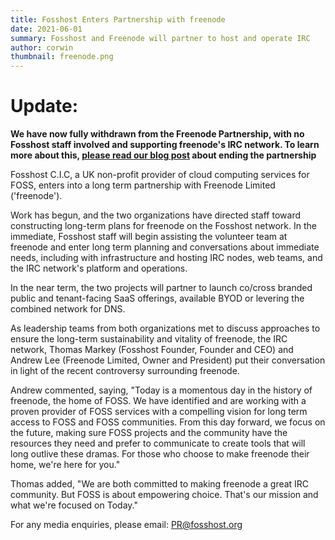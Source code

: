 ```yaml
---
title: Fosshost Enters Partnership with freenode
date: 2021-06-01
summary: Fosshost and Freenode will partner to host and operate IRC
author: corwin
thumbnail: freenode.png
---
```


# Update:
**We have now fully withdrawn from the Freenode Partnership, with no Fosshost staff involved and supporting freenode's IRC network. To learn more about this, [please read our blog post](https://fosshost.org/news/freenode-partnership-to-be-discontinued) about ending the partnership**

Fosshost C.I.C, a UK non-profit provider of cloud computing services
for FOSS, enters into a long term partnership with Freenode Limited
('freenode').

Work has begun, and the two organizations have directed staff toward
constructing long-term plans for freenode on the Fosshost network.  In
the immediate, Fosshost staff will begin assisting the volunteer team
at freenode and enter long term planning and conversations about
immediate needs, including with infrastructure and hosting IRC nodes,
web teams, and the IRC network's platform and operations.

In the near term, the two projects will partner to launch co/cross
branded public and tenant-facing SaaS offerings, available BYOD or
levering the combined network for DNS.

As leadership teams from both organizations met to discuss approaches
to ensure the long-term sustainability and vitality of freenode, the
IRC network, Thomas Markey (Fosshost Founder, Founder and CEO) and
Andrew Lee (Freenode Limited, Owner and President) put their
conversation in light of the recent controversy surrounding freenode.

Andrew commented, saying, "Today is a momentous day in the history of
freenode, the home of FOSS. We have identified and are working with a
proven provider of FOSS services with a compelling vision for long
term access to FOSS and FOSS communities. From this day forward, we
focus on the future, making sure FOSS projects and the community have
the resources they need and prefer to communicate to create tools that
will long outlive these dramas. For those who choose to make freenode
their home, we're here for you."

Thomas added, "We are both committed to making freenode a great IRC
community. But FOSS is about empowering choice. That's our mission and
what we're focused on Today."

For any media enquiries, please email: PR@fosshost.org
